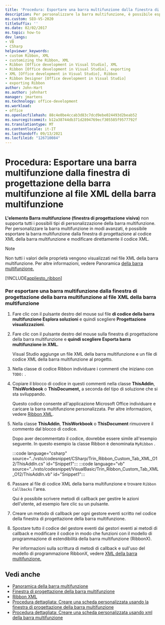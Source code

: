 ```yaml
---
title: 'Procedura: Esportare una barra multifunzione dalla finestra di progettazione della barra multifunzione al file XML della barra multifunzione'
description: Per personalizzare la barra multifunzione, è possibile esportare la barra multifunzione dalla finestra di progettazione al codice XML della barra multifunzione e modificare direttamente il codice XML.
ms.custom: SEO-VS-2020
titleSuffix: ''
ms.date: 02/02/2017
ms.topic: how-to
dev_langs:
- VB
- CSharp
helpviewer_keywords:
- custom Ribbon, XML
- customizing the Ribbon, XML
- Ribbon [Office development in Visual Studio], XML
- Ribbon [Office development in Visual Studio], exporting
- XML [Office development in Visual Studio], Ribbon
- Ribbon Designer [Office development in Visual Studio]
- exporting Ribbon
author: John-Hart
ms.author: johnhart
manager: jmartens
ms.technology: office-development
ms.workload:
- office
ms.openlocfilehash: 88c4e0be4ccab3d83c7dcd9ebe024493d2beab52
ms.sourcegitcommit: b12a38744db371d2894769ecf305585f9577792f
ms.translationtype: MT
ms.contentlocale: it-IT
ms.lasthandoff: 09/13/2021
ms.locfileid: "126710084"
---
```

# <a name="how-to-export-a-ribbon-from-the-ribbon-designer-to-ribbon-xml"></a>Procedura: Esportare una barra multifunzione dalla finestra di progettazione della barra multifunzione al file XML della barra multifunzione
  **L'elemento Barra multifunzione (finestra di progettazione visiva)** non supporta tutti i possibili tipi di personalizzazione della barra multifunzione. Per personalizzare la barra multifunzione in modi avanzati, è possibile esportare la barra multifunzione dalla finestra di progettazione al codice XML della barra multifunzione e modificare direttamente il codice XML.

> [!NOTE]
> Non tutti i valori delle proprietà vengono visualizzati nel file XML della barra multifunzione. Per altre informazioni, vedere Panoramica [della barra multifunzione.](../vsto/ribbon-overview.md)

 [!INCLUDE[appliesto_ribbon](../vsto/includes/appliesto-ribbon-md.md)]

### <a name="to-export-a-ribbon-from-the-ribbon-designer-to-ribbon-xml"></a>Per esportare una barra multifunzione dalla finestra di progettazione della barra multifunzione al file XML della barra multifunzione

1. Fare clic con il pulsante destro del mouse sul file **di codice della barra multifunzione Esplora soluzioni** e quindi scegliere **Progettazione visualizzazioni**.

2. Fare clic con il pulsante destro del mouse sulla finestra di progettazione della barra multifunzione e **quindi scegliere Esporta barra multifunzione in XML.**

     Visual Studio aggiunge un file XML della barra multifunzione e un file di codice XML della barra multifunzione al progetto.

3. Nella classe di codice Ribbon individuare i commenti che iniziano con `TODO:` .

4. Copiare il blocco di codice in questi commenti nella classe **ThisAddin**, **ThisWorkbook** o **ThisDocument,** a seconda del tipo di soluzione che si sta sviluppando.

     Questo codice consente all'applicazione Microsoft Office individuare e caricare la barra multifunzione personalizzata. Per altre informazioni, vedere [Ribbon XML](../vsto/ribbon-xml.md).

5. Nella classe **ThisAddin**, **ThisWorkbook** o **ThisDocument** rimuovere il commento dal blocco di codice.

     Dopo aver decommentato il codice, dovrebbe essere simile all'esempio seguente. In questo esempio la classe Ribbon è denominata `MyRibbon` .

     :::code language="csharp" source="../vsto/codesnippet/CSharp/Trin_Ribbon_Custom_Tab_XML_O12/ThisAddIn.cs" id="Snippet1":::
     :::code language="vb" source="../vsto/codesnippet/VisualBasic/Trin_Ribbon_Custom_Tab_XML_O12/ThisAddIn.vb" id="Snippet1":::

6. Passare al file di codice XML della barra multifunzione e trovare `Ribbon Callbacks` l'area.

     Qui è possibile scrivere metodi di callback per gestire le azioni dell'utente, ad esempio fare clic su un pulsante.

7. Creare un metodo di callback per ogni gestore eventi scritto nel codice della finestra di progettazione della barra multifunzione.

8. Spostare tutto il codice del gestore eventi dai gestori eventi ai metodi di callback e modificare il codice in modo che funzioni con il modello di programmazione di estendibilità della barra multifunzione (RibbonX).

     Per informazioni sulla scrittura di metodi di callback e sull'uso del modello di programmazione RibbonX, vedere [XML della barra multifunzione.](../vsto/ribbon-xml.md)

## <a name="see-also"></a>Vedi anche
- [Panoramica della barra multifunzione](../vsto/ribbon-overview.md)
- [Finestra di progettazione della barra multifunzione](../vsto/ribbon-designer.md)
- [Ribbon XML](../vsto/ribbon-xml.md)
- [Procedura dettagliata: Creare una scheda personalizzata usando la finestra di progettazione della barra multifunzione](../vsto/walkthrough-creating-a-custom-tab-by-using-the-ribbon-designer.md)
- [Procedura dettagliata: Creare una scheda personalizzata usando xml della barra multifunzione](../vsto/walkthrough-creating-a-custom-tab-by-using-ribbon-xml.md)
